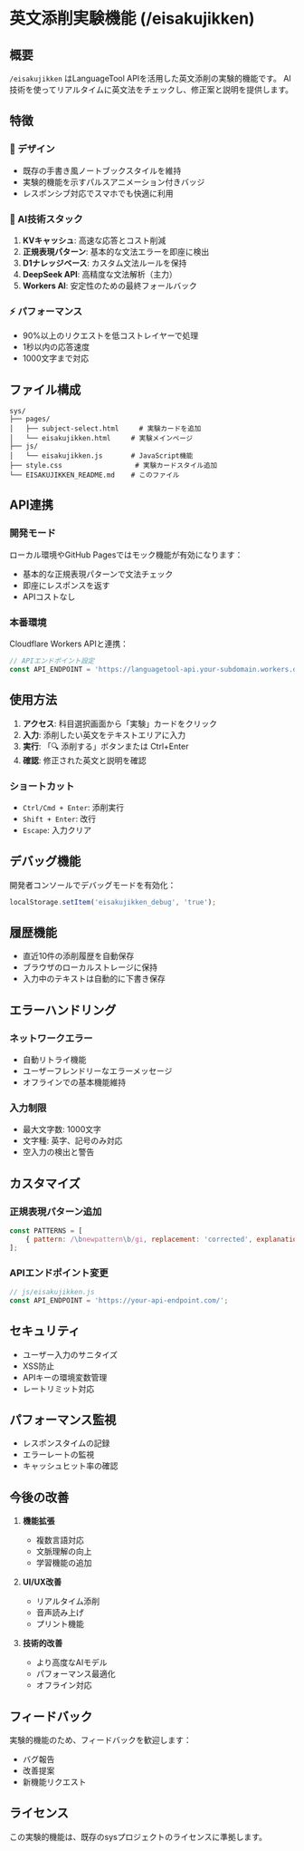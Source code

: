 # 英文添削実験機能 (/eisakujikken)

## 概要

`/eisakujikken` はLanguageTool APIを活用した英文添削の実験的機能です。
AI技術を使ってリアルタイムに英文法をチェックし、修正案と説明を提供します。

## 特徴

### 🎨 デザイン
- 既存の手書き風ノートブックスタイルを維持
- 実験的機能を示すパルスアニメーション付きバッジ
- レスポンシブ対応でスマホでも快適に利用

### 🤖 AI技術スタック
1. **KVキャッシュ**: 高速な応答とコスト削減
2. **正規表現パターン**: 基本的な文法エラーを即座に検出
3. **D1ナレッジベース**: カスタム文法ルールを保持
4. **DeepSeek API**: 高精度な文法解析（主力）
5. **Workers AI**: 安定性のための最終フォールバック

### ⚡ パフォーマンス
- 90%以上のリクエストを低コストレイヤーで処理
- 1秒以内の応答速度
- 1000文字まで対応

## ファイル構成

```
sys/
├── pages/
│   ├── subject-select.html     # 実験カードを追加
│   └── eisakujikken.html     # 実験メインページ
├── js/
│   └── eisakujikken.js       # JavaScript機能
├── style.css                  # 実験カードスタイル追加
└── EISAKUJIKKEN_README.md    # このファイル
```

## API連携

### 開発モード
ローカル環境やGitHub Pagesではモック機能が有効になります：
- 基本的な正規表現パターンで文法チェック
- 即座にレスポンスを返す
- APIコストなし

### 本番環境
Cloudflare Workers APIと連携：
```javascript
// APIエンドポイント設定
const API_ENDPOINT = 'https://languagetool-api.your-subdomain.workers.dev/';
```

## 使用方法

1. **アクセス**: 科目選択画面から「実験」カードをクリック
2. **入力**: 添削したい英文をテキストエリアに入力
3. **実行**: 「🔍 添削する」ボタンまたは Ctrl+Enter
4. **確認**: 修正された英文と説明を確認

### ショートカット
- `Ctrl/Cmd + Enter`: 添削実行
- `Shift + Enter`: 改行
- `Escape`: 入力クリア

## デバッグ機能

開発者コンソールでデバッグモードを有効化：
```javascript
localStorage.setItem('eisakujikken_debug', 'true');
```

## 履歴機能

- 直近10件の添削履歴を自動保存
- ブラウザのローカルストレージに保持
- 入力中のテキストは自動的に下書き保存

## エラーハンドリング

### ネットワークエラー
- 自動リトライ機能
- ユーザーフレンドリーなエラーメッセージ
- オフラインでの基本機能維持

### 入力制限
- 最大文字数: 1000文字
- 文字種: 英字、記号のみ対応
- 空入力の検出と警告

## カスタマイズ

### 正規表現パターン追加
```javascript
const PATTERNS = [
    { pattern: /\bnewpattern\b/gi, replacement: 'corrected', explanation: '説明' }
];
```

### APIエンドポイント変更
```javascript
// js/eisakujikken.js
const API_ENDPOINT = 'https://your-api-endpoint.com/';
```

## セキュリティ

- ユーザー入力のサニタイズ
- XSS防止
- APIキーの環境変数管理
- レートリミット対応

## パフォーマンス監視

- レスポンスタイムの記録
- エラーレートの監視
- キャッシュヒット率の確認

## 今後の改善

1. **機能拡張**
   - 複数言語対応
   - 文脈理解の向上
   - 学習機能の追加

2. **UI/UX改善**
   - リアルタイム添削
   - 音声読み上げ
   - プリント機能

3. **技術的改善**
   - より高度なAIモデル
   - パフォーマンス最適化
   - オフライン対応

## フィードバック

実験的機能のため、フィードバックを歓迎します：
- バグ報告
- 改善提案
- 新機能リクエスト

## ライセンス

この実験的機能は、既存のsysプロジェクトのライセンスに準拠します。